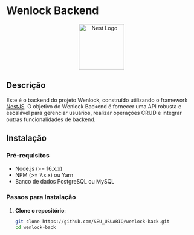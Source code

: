 # Wenlock Backend

<p align="center">
  <a href="http://nestjs.com/" target="blank"><img src="https://nestjs.com/img/logo-small.svg" width="120" alt="Nest Logo" /></a>
</p>

## Descrição

Este é o backend do projeto Wenlock, construído utilizando o framework [NestJS](https://nestjs.com/). O objetivo do Wenlock Backend é fornecer uma API robusta e escalável para gerenciar usuários, realizar operações CRUD e integrar outras funcionalidades de backend.

## Instalação

### Pré-requisitos

- Node.js (>= 16.x.x)
- NPM (>= 7.x.x) ou Yarn
- Banco de dados PostgreSQL ou MySQL

### Passos para Instalação

1. **Clone o repositório**:

   ```bash
   git clone https://github.com/SEU_USUARIO/wenlock-back.git
   cd wenlock-back
